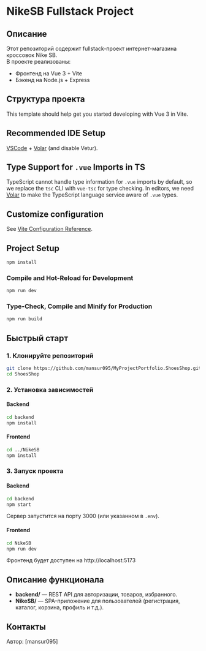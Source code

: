 # NikeSB Fullstack Project

## Описание

Этот репозиторий содержит fullstack-проект интернет-магазина кроссовок Nike SB.  
В проекте реализованы:
- Фронтенд на Vue 3 + Vite
- Бэкенд на Node.js + Express

## Структура проекта

This template should help get you started developing with Vue 3 in Vite.

## Recommended IDE Setup

[VSCode](https://code.visualstudio.com/) + [Volar](https://marketplace.visualstudio.com/items?itemName=Vue.volar) (and disable Vetur).

## Type Support for `.vue` Imports in TS

TypeScript cannot handle type information for `.vue` imports by default, so we replace the `tsc` CLI with `vue-tsc` for type checking. In editors, we need [Volar](https://marketplace.visualstudio.com/items?itemName=Vue.volar) to make the TypeScript language service aware of `.vue` types.

## Customize configuration

See [Vite Configuration Reference](https://vite.dev/config/).

## Project Setup

```sh
npm install
```

### Compile and Hot-Reload for Development

```sh
npm run dev
```

### Type-Check, Compile and Minify for Production

```sh
npm run build
```

## Быстрый старт

### 1. Клонируйте репозиторий

```bash
git clone https://github.com/mansur095/MyProjectPortfolio.ShoesShop.git
cd ShoesShop
```

### 2. Установка зависимостей

#### Backend

```bash
cd backend
npm install
```

#### Frontend

```bash
cd ../NikeSB
npm install
```

### 3. Запуск проекта

#### Backend

```bash
cd backend
npm start
```
Сервер запустится на порту 3000 (или указанном в `.env`).

#### Frontend

```bash
cd NikeSB
npm run dev
```
Фронтенд будет доступен на http://localhost:5173

## Описание функционала

- **backend/** — REST API для авторизации, товаров, избранного.
- **NikeSB/** — SPA-приложение для пользователей (регистрация, каталог, корзина, профиль и т.д.).

## Контакты

Автор: [mansur095]
